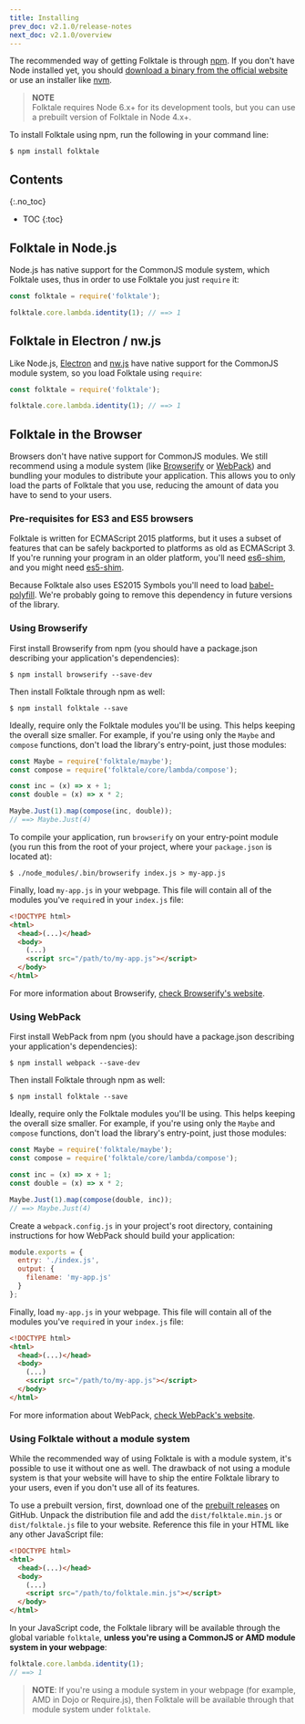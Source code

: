 ```yaml
---
title: Installing
prev_doc: v2.1.0/release-notes
next_doc: v2.1.0/overview
---
```


The recommended way of getting Folktale is through [npm][]. If you don't have Node installed yet, you should [download a binary from the official website](https://nodejs.org/en/) or use an installer like [nvm](https://github.com/creationix/nvm).

> **NOTE**  
> Folktale requires Node 6.x+ for its development tools, but you can use a prebuilt version of Folktale in Node 4.x+.

To install Folktale using npm, run the following in your command line:

    $ npm install folktale


## Contents
{:.no_toc}

* TOC
{:toc}


## Folktale in Node.js

Node.js has native support for the CommonJS module system, which Folktale uses, thus in order to use Folktale you just `require` it:

```js
const folktale = require('folktale');

folktale.core.lambda.identity(1); // ==> 1
```


## Folktale in Electron / nw.js

Like Node.js, [Electron](https://electron.atom.io/) and [nw.js](https://nwjs.io/) have native support for the CommonJS module system, so you load Folktale using `require`:

```js
const folktale = require('folktale');

folktale.core.lambda.identity(1); // ==> 1
```

## Folktale in the Browser

Browsers don't have native support for CommonJS modules. We still recommend using a module system (like [Browserify][] or [WebPack][]) and bundling your modules to distribute your application. This allows you to only load the parts of Folktale that you use, reducing the amount of data you have to send to your users.


### Pre-requisites for ES3 and ES5 browsers

Folktale is written for ECMAScript 2015 platforms, but it uses a subset of features that can
be safely backported to platforms as old as ECMAScript 3. If you're running your program in
an older platform, you'll need [es6-shim][], and you might need [es5-shim][].

Because Folktale also uses ES2015 Symbols you'll need to load [babel-polyfill][]. We're probably going to remove this dependency in future versions of the library.

[es5-shim]: https://github.com/es-shims/es5-shim
[es6-shim]: https://github.com/es-shims/es6-shim
[babel-polyfill]: https://babeljs.io/docs/en/babel-polyfill.html


### Using Browserify

First install Browserify from npm (you should have a package.json describing your application's dependencies):

    $ npm install browserify --save-dev

Then install Folktale through npm as well:

    $ npm install folktale --save

Ideally, require only the Folktale modules you'll be using. This helps keeping the overall size smaller. For example, if you're using only the `Maybe` and `compose` functions, don't load the library's entry-point, just those modules:

```js
const Maybe = require('folktale/maybe');
const compose = require('folktale/core/lambda/compose');

const inc = (x) => x + 1;
const double = (x) => x * 2;

Maybe.Just(1).map(compose(inc, double));
// ==> Maybe.Just(4)
```

To compile your application, run `browserify` on your entry-point module (you run this from the root of your project, where your `package.json` is located at):

    $ ./node_modules/.bin/browserify index.js > my-app.js

Finally, load `my-app.js` in your webpage. This file will contain all of the modules you've `require`d in your `index.js` file:

```html
<!DOCTYPE html>
<html>
  <head>(...)</head>
  <body>
    (...)
    <script src="/path/to/my-app.js"></script>
  </body>
</html>
```

For more information about Browserify, [check Browserify's website](http://browserify.org/).


### Using WebPack

First install WebPack from npm (you should have a package.json describing your application's dependencies):

    $ npm install webpack --save-dev

Then install Folktale through npm as well:

    $ npm install folktale --save

Ideally, require only the Folktale modules you'll be using. This helps keeping the overall size smaller. For example, if you're using only the `Maybe` and `compose` functions, don't load the library's entry-point, just those modules:

```js
const Maybe = require('folktale/maybe');
const compose = require('folktale/core/lambda/compose');

const inc = (x) => x + 1;
const double = (x) => x * 2;

Maybe.Just(1).map(compose(double, inc));
// ==> Maybe.Just(4)
```

Create a `webpack.config.js` in your project's root directory, containing instructions for how WebPack should build your application:

```js
module.exports = {
  entry: './index.js',
  output: {
    filename: 'my-app.js'
  }
};
```

Finally, load `my-app.js` in your webpage. This file will contain all of the modules you've `require`d in your `index.js` file:

```html
<!DOCTYPE html>
<html>
  <head>(...)</head>
  <body>
    (...)
    <script src="/path/to/my-app.js"></script>
  </body>
</html>
```

For more information about WebPack, [check WebPack's website](https://webpack.js.org/).


### Using Folktale without a module system

While the recommended way of using Folktale is with a module system, it's possible to use it without one as well. The drawback of not using a module system is that your website will have to ship the entire Folktale library to your users, even if you don't use all of its features.

To use a prebuilt version, first, download one of the [prebuilt releases](https://github.com/origamitower/folktale/releases) on GitHub. Unpack the distribution file and add the `dist/folktale.min.js` or `dist/folktale.js` file to your website. Reference this file in your HTML like any other JavaScript file:

```html
<!DOCTYPE html>
<html>
  <head>(...)</head>
  <body>
    (...)
    <script src="/path/to/folktale.min.js"></script>
  </body>
</html>
```

In your JavaScript code, the Folktale library will be available through the global variable `folktale`, **unless you're using a CommonJS or AMD module system in your webpage**:

```js
folktale.core.lambda.identity(1);
// ==> 1
```

> **NOTE**:
> If you're using a module system in your webpage (for example, AMD in Dojo or Require.js), then Folktale will be available through that module system under `folktale`.


[npm]: https://www.npmjs.com
[Browserify]: http://browserify.org/
[WebPack]: https://webpack.github.io/
